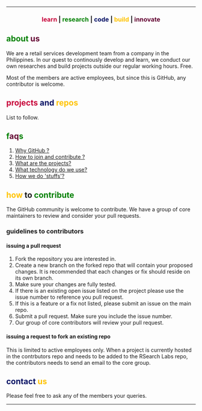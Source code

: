 <hr/>
<h3><center><span style="color:#C70039">learn</span> | <span style="color:green">research</span> | <span style="color:#041064">code</span> | <span style="color:#FFC300">build</span> | <span style="color:#640433">innovate</span> </center></h3>

## <span style="color:green">about</span> <span style="color:#640433">us</span>

We are a retail services development team from a company in the Philippines. In our quest to continously develop and learn, we conduct our own researches and build projects outside our regular working hours. Free.

Most of the members are active employees, but since this is GitHub, any contributor is welcome.

## <span style="color:#C70039">projects</span> <span style="color:#041064">and</span> <span style="color:#FFC300">repos</span>

List to follow.

## <span style="color:green">f</span><span style="color:#640433">aq</span><span style="color:green">s</span>
1. [Why GitHub ?](faqs/1-whygithub.md)
2. [How to join and contribute ?](faqs/2-getinvolved.md)
3. [What are the projects?](faqs/3-ourprojects.md)
4. [What technology do we use?](faqs/4-devsupport.md)
5. [How we do 'stuffs'?](faqs/5-ourworkflow.md)

## <span style="color:#FFC300">how</span> to <span style="color:green">contribute</span> 

The GitHub community is welcome to contribute. We have a group of core maintainers to review and consider your pull requests.

### guidelines to contributors

#### issuing a pull request
1. Fork the repository you are interested in.
2. Create a new branch on the forked repo that will contain your proposed changes. It is recommended that each changes or fix should reside on its own branch.
3. Make sure your changes are fully tested.
4. If there is an existing open issue listed on the project please use the issue number to reference you pull request.
5. If this is a feature or a fix not listed, please submit an issue on the main repo.
6. Submit a pull request. Make sure you include the issue number.
7. Our group of core contributors will review your pull request.

#### issuing a request to fork an existing repo
This is limited to active employees only. When a project is currently hosted in the contrbutors repo and needs to be added to the RSearch Labs repo, the contributors needs to send an email to the core group.



## <span style="color:#041064">contact</span> <span style="color:#FFC300">us</span>
Please feel free to ask any of the members your queries.

<hr/>

